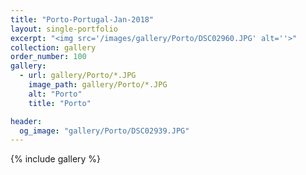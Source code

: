 ```yaml
---
title: "Porto-Portugal-Jan-2018"
layout: single-portfolio
excerpt: "<img src='/images/gallery/Porto/DSC02960.JPG' alt=''>"
collection: gallery
order_number: 100
gallery:
  - url: gallery/Porto/*.JPG
    image_path: gallery/Porto/*.JPG
    alt: "Porto"
    title: "Porto"   

header:
  og_image: "gallery/Porto/DSC02939.JPG"
---
```

{% include gallery %}
